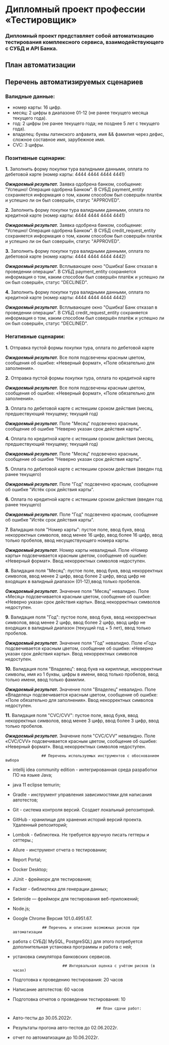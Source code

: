  # Дипломный проект профессии «Тестировщик»

### Дипломный проект представляет собой автоматизацию тестирования комплексного сервиса, взаимодействующего с СУБД и API Банка.

## План автоматизации


 
## Перечень автоматизируемых сценариев

### Валидные данные:
- номер карты: 16 цифр.
- месяц: 2 цифры в диапазоне 01-12 (не ранее текущего месяца текущего года).
- год: 2 цифры (не ранее текущего года; не позднее 5 лет с текущего года).
- владелец: буквы латинского алфавита, имя && фамилия через дефис, сложное составное имя, зарубежное имя.
- CVC: 3 цифры.

### Позитивные сценарии:
**1.** Заполнить форму покупки тура валидными данными, оплата по дебетовой карте (номер карты: 4444 4444 4444 4441)

***Ожидаемый результат.*** Заявка одобрена банком, сообщение: "Успешно! Операция одобрена Банком". В СУБД payment_entity сохраняется информация о том, каким способом был совершён платёж и успешно ли он был совершён, статус "APPROVED".

**2.** Заполнить форму покупки тура валидными данными, оплата по кредитной карте (номер карты: 4444 4444 4444 4441)

***Ожидаемый результат.*** Заявка одобрена банком, сообщение: "Успешно! Операция одобрена Банком". В СУБД credit_request_entity сохраняется информация о том, каким способом был совершён платёж и успешно ли он был совершён, статус "APPROVED".

**3.** Заполнить форму покупки тура валидными данными, оплата по дебетовой карте (номер карты: 4444 4444 4444 4442)

***Ожидаемый результат.*** Всплывающее окно "Ошибка! Банк отказал в проведении операции". В СУБД payment_entity сохраняется информация о том, каким способом был совершён платёж и успешно ли он был совершён, статус "DECLINED".

**4.** Заполнить форму покупки тура валидными данными, оплата по кредитной карте (номер карты: 4444 4444 4444 4442)

***Ожидаемый результат.*** Всплывающее окно "Ошибка! Банк отказал в проведении операции". В СУБД credit_request_entity сохраняется информация о том, каким способом был совершён платёж и успешно ли он был совершён, статус "DECLINED".

### Негативные сценарии:

**1.** Отправка пустой формы покупки тура, оплата по дебетовой карте

***Ожидаемый результат.*** Все поля подсвечены красным цветом, сообщения об ошибке: «Неверный формат», «Поле обязательно для заполнения».

**2.** Отправка пустой формы покупки тура, оплата по кредитной карте

***Ожидаемый результат.*** Все поля подсвечены красным цветом, сообщения об ошибке: «Неверный формат», «Поле обязательно для заполнения».

**3.** Оплата по дебетовой карте с истекшим сроком действия (месяц, предшествующий текущему; текущий год)

***Ожидаемый результат.*** Поле "Месяц" подсвечено красным, сообщение об ошибке "Неверно указан срок действия карты".

**4.** Оплата по кредитной карте с истекшим сроком действия (месяц, предшествующий текущему; текущий год)

***Ожидаемый результат.*** Поле "Месяц" подсвечено красным, сообщение об ошибке "Неверно указан срок действия карты".

**5.** Оплата по дебетовой карте с истекшим сроком действия (введен год ранее текущего)

***Ожидаемый результат.*** Поле "Год" подсвечено красным, сообщение об ошибке "Истёк срок действия карты".

**6.** Оплата по кредитной карте с истекшим сроком действия (введен год ранее текущего)

***Ожидаемый результат.*** Поле "Год" подсвечено красным, сообщение об ошибке "Истёк срок действия карты".

**7.** Валидация поля "Номер карты": пустое поле, ввод букв, ввод некорректных символов, ввод менее 16 цифр, ввод более 16 цифр, ввод только пробелов, ввод несуществующего номера карты.

***Ожидаемый результат.*** Номер карты невалидный. Поле «Номер карты» подсвечивается красным цветом, сообщение об ошибке: «Неверный формат». Ввод некорректных символов недоступен.

**8.** Валидация поля "Месяц": пустое поле, ввод букв, ввод некорректных символов, ввод менее 2 цифр, ввод более 2 цифр, ввод цифр не входящих в валидный диапазон (01-12),ввод только пробелов.

***Ожидаемый результат.*** Значение поля "Месяц" невалидно. Поле «Месяц» подсвечивается красным цветом, сообщение об ошибке: «Неверно указан срок действия карты». Ввод некорректных символов недоступен.

**9.** Валидация поля "Год": пустое поле, ввод букв, ввод некорректных символов, ввод менее 2 цифр, ввод более 2 цифр, ввод цифр не входящих в валидный диапазон (текущий год + 5 лет),  ввод только пробелов.

***Ожидаемый результат.*** Значение поля "Год" невалидно. Поле «Год» подсвечивается красным цветом, сообщение об ошибке: «Неверно указан срок действия карты». Ввод некорректных символов недоступен.

**10.** Валидация поля "Владелец": ввод букв на кириллице, некорректные символы, имя из 1 буквы, цифры в имени, ввод только пробелов, ввод только имени, ввод только фамилии.

***Ожидаемый результат.*** Значение поля "Владелец" невалидно. Поле «Владелец» подсвечивается красным цветом, сообщение об ошибке: «Поле обязательно для заполнения». Ввод некорректных символов недоступен.

**11.** Валидация поля "CVC/CVV": пустое поле, ввод букв, ввод некорректных символов, ввод менее 3 цифр, ввод более 3 цифр, ввод только пробелов.

***Ожидаемый результат.*** Значение поля "CVC/CVV" невалидно. Поле «CVC/CVV» подсвечивается красным цветом, сообщение об ошибке: «Неверный формат». Ввод некорректных символов недоступен.


                    ## Перечень используемых инструментов с обоснованием выбора

- intellij idea community edition - интегрированная среда разработки ПО на языке Java;
- java 11 eclipse temurin;
- Gradle - инструмент управления зависимостями для написания автотестов;
- Git - система контроля версий. Создает локальный репозиторий.
- GitHub - хранилище для хранения историй версий проекта. Удаленный репозиторий;
- Lombok - библиотека. Не требуется вручную писать геттеры и сеттеры.;
- Allure  - инструмент отчета о тестировании;
- Report Portal;
- Docker Desktop;
- JUnit - фрейморк для тестирования;
- Facker - библиотека для генерации данных;
- Selenide — фрейморк для тестирования веб-приложений;
- Node.js;
- Google Chrome Версия 101.0.4951.67.
    
                   ## Перечень и описание возможных рисков при автоматизации

- работа с СУБД( MySQL, PostgreSQL) для этого потребуется дополнительная установка программы и работа с ней;
- установка симулятора банковских сервисов.

                            ## Интервальная оценка с учётом рисков (в часах)

- Подготовка к проведению тестирования: 20 часов
- Написание автотестов: 60 часов
- Подготовка отчетов о проведении тестирования: 10

                                           ## План сдачи работ:

-  Авто-тесты до 30.05.2022г.
-  Результаты прогона авто-тестов до 02.06.2022г.
-  отчет по автоматизации до 10.06.2022г.